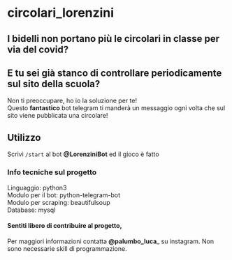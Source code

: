 # circolari_lorenzini
## I bidelli non portano più le circolari in classe per via del covid?
## E tu sei già stanco di controllare periodicamente sul sito della scuola?
Non ti preoccupare, ho io la soluzione per te!\
Questo **fantastico** bot telegram ti manderà un messaggio ogni volta che sul sito viene pubblicata una circolare!

## Utilizzo
Scrivi ```/start``` al bot **__@LorenziniBot__** ed il gioco è fatto

### Info tecniche sul progetto
Linguaggio: python3\
Modulo per il bot: python-telegram-bot\
Modulo per scraping: beautifulsoup\
Database: mysql

#### Sentiti libero di contribuire al progetto,
Per maggiori informazioni contatta __@palumbo_luca___ su instagram. Non sono necessarie skill di programmazione.
